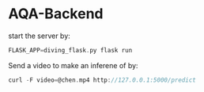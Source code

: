 # AQA-Backend

start the server by:

```c
FLASK_APP=diving_flask.py flask run
```

Send a video to make an inferene of by:

```c
curl -F video=@chen.mp4 http://127.0.0.1:5000/predict
```

